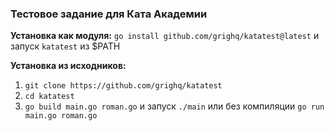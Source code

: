 ### Тестовое задание для Ката Академии
**Установка как модуля:** `go install github.com/grighq/katatest@latest` и запуск `katatest` из $PATH

**Установка из исходников:** 
1. `git clone https://github.com/grighq/katatest` 
2. `cd katatest`
3. `go build main.go roman.go` и запуск `./main` или  без компиляции `go run main.go roman.go`

